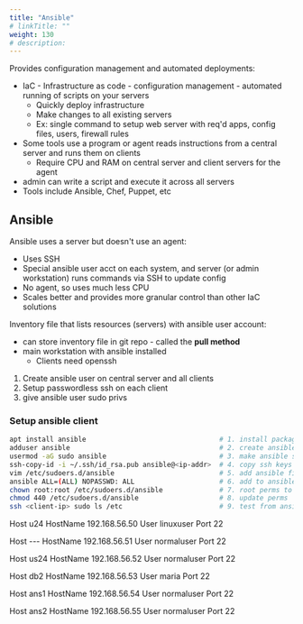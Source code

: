 ```yaml
---
title: "Ansible"
# linkTitle: ""
weight: 130
# description:
---
```


Provides configuration management and automated deployments:
- IaC - Infrastructure as code - configuration management - automated running of scripts on your servers
  - Quickly deploy infrastructure
  - Make changes to all existing servers
  - Ex: single command to setup web server with req'd apps, config files, users, firewall rules
- Some tools use a program or agent reads instructions from a central server and runs them on clients
  - Require CPU and RAM on central server and client servers for the agent
- admin can write a script and execute it across all servers
- Tools include Ansible, Chef, Puppet, etc

## Ansible

Ansible uses a server but doesn't use an agent:
- Uses SSH
- Special ansible user acct on each system, and server (or admin workstation) runs commands via SSH to update config
- No agent, so uses much less CPU
- Scales better and provides more granular control than other IaC solutions

Inventory file that lists resources (servers) with ansible user account:
- can store inventory file in git repo - called the **pull method**
- main workstation with ansible installed
  - Clients need openssh

1. Create ansible user on central server and all clients
2. Setup passwordless ssh on each client
3. give ansible user sudo privs


### Setup ansible client

```bash
apt install ansible                                 # 1. install package
adduser ansible                                     # 2. create ansible user
usermod -aG sudo ansible                            # 3. make ansible sudoer
ssh-copy-id -i ~/.ssh/id_rsa.pub ansible@<ip-addr>  # 4. copy ssh keys to ansible user acct
vim /etc/sudoers.d/ansible                          # 5. add ansible file
ansible ALL=(ALL) NOPASSWD: ALL                     # 6. add to ansible sudo file
chown root:root /etc/sudoers.d/ansible              # 7. root perms to file
chmod 440 /etc/sudoers.d/ansible                    # 8. update perms
ssh <client-ip> sudo ls /etc                        # 9. test from ansible acct on master machine
```


Host u24
	HostName 192.168.56.50
	User linuxuser
	Port 22

Host ---
	HostName 192.168.56.51
	User normaluser
	Port 22

Host us24
	HostName 192.168.56.52
	User normaluser
	Port 22

Host db2
	HostName 192.168.56.53
	User maria
	Port 22

Host ans1
	HostName 192.168.56.54
	User normaluser
	Port 22

Host ans2
	HostName 192.168.56.55
	User normaluser
	Port 22

